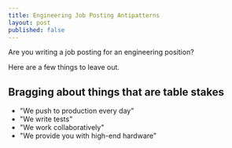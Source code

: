 ```yaml
---
title: Engineering Job Posting Antipatterns
layout: post
published: false
---
```


Are you writing a job posting for an engineering position?

Here are a few things to leave out.

## Bragging about things that are table stakes 

* "We push to production every day"
* "We write tests" 
* "We work collaboratively" 
* "We provide you with high-end hardware"

##  
